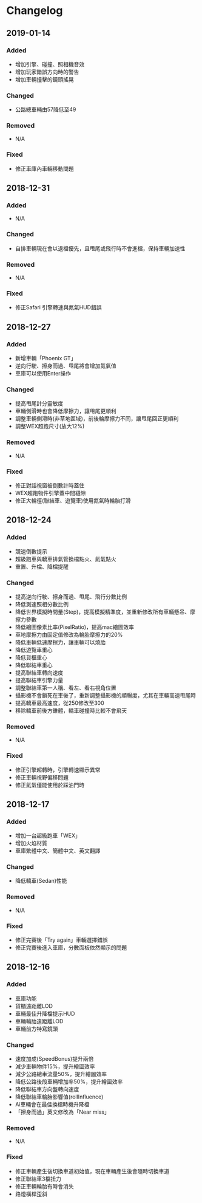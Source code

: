 # Changelog

## 2019-01-14
### Added
* 增加引擎、碰撞、照相機音效
* 增加玩家錯誤方向時的警告
* 增加車輛撞擊的鏡頭搖晃
### Changed
* 公路總車輛由57降低至49
### Removed
* N/A
### Fixed
* 修正車庫內車輛移動問題


## 2018-12-31
### Added
* N/A
### Changed
* 自排車輛現在會以退檔優先，且甩尾或飛行時不會進檔，保持車輛加速性
### Removed
* N/A
### Fixed
* 修正Safari 引擎轉速與氮氣HUD錯誤


## 2018-12-27
### Added
* 新增車輛「Phoenix GT」
* 逆向行駛、擦身而過、甩尾將會增加氮氣值
* 車庫可以使用Enter操作
### Changed
* 提高甩尾計分靈敏度
* 車輛側滑時也會降低摩擦力，讓甩尾更順利
* 調整車輛側滑時(非草地區域)，前後輪摩擦力不同，讓甩尾回正更順利
* 調整WEX超跑尺寸(放大12%)
### Removed
* N/A
### Fixed
* 修正對話視窗被倒數計時蓋住
* WEX超跑物件引擎蓋中間縫隙
* 修正大輪徑(聯結車、遊覽車)使用氮氣時輪胎打滑


## 2018-12-24
### Added
* 競速倒數提示
* 超級跑車與轎車排氣管換檔點火、氮氣點火
* 重置、升檔、降檔提醒
### Changed
* 提高逆向行駛、擦身而過、甩尾、飛行分數比例
* 降低測速照相分數比例
* 降低世界模擬時間量(Step)，提高模擬精準度，並重新修改所有車輛懸吊、摩擦力參數
* 降低繪圖像素比率(PixelRatio)，提高mac繪圖效率
* 草地摩擦力由固定值修改為輪胎摩擦力的20%
* 降低車輛低速摩擦力，讓車輛可以燒胎
* 降低遊覽車重心
* 降低貨櫃重心
* 降低聯結車重心
* 提高聯結車轉向速度
* 提高聯結車引擎力量
* 調整聯結車第一人稱、看左、看右視角位置
* 攝影機不會鎖死在車後了，重新調整攝影機的順暢度，尤其在車輛高速甩尾時
* 提高轎車最高速度，從250修改至300
* 移除轎車前後方錐體，轎車碰撞時比較不會飛天
### Removed
* N/A
### Fixed
* 修正引擎超轉時，引擎轉速顯示異常
* 修正車輛視野偏移問題
* 修正氮氣僅能使用於踩油門時


## 2018-12-17
### Added
* 增加一台超級跑車「WEX」
* 增加火焰材質
* 車庫繁體中文、簡體中文、英文翻譯
### Changed
* 降低轎車(Sedan)性能
### Removed
 * N/A
### Fixed
* 修正完賽後「Try again」車輛選擇錯誤
* 修正完賽後進入車庫，分數面板依然顯示的問題


## 2018-12-16
### Added
* 車庫功能
* 貨櫃遠距離LOD
* 車輛最佳升降檔提示HUD
* 車輛輪胎遠距離LOD
* 車輛前方特寫鏡頭
### Changed
* 速度加成(SpeedBonus)提升兩倍
* 減少車輛物件15%，提升繪圖效率
* 減少公路總車流量50%，提升繪圖效率
* 降低公路後段車輛增加率50%，提升繪圖效率
* 降低聯結車方向盤轉向速度
* 降低聯結車輪胎影響值(rollInfluence)
* Ai車輛會在最佳換檔時機升降檔
* 「擦身而過」英文修改為「Near miss」
### Removed
 * N/A
### Fixed
* 修正車輛產生後切換車道初始值，現在車輛產生後會隨時切換車道
* 修正聯結車3檔扭力
* 修正車輛輪胎有時會消失
* 路燈橫桿歪斜

